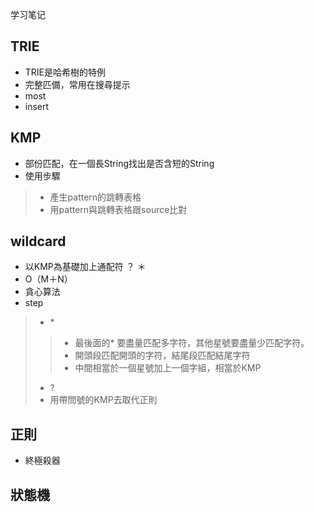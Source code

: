 学习笔记
## TRIE
* TRIE是哈希樹的特例
* 完整匹備，常用在搜尋提示
* most
* insert


## KMP
* 部份匹配，在一個長String找出是否含短的String
* 使用步驟
>* 產生pattern的跳轉表格
>* 用pattern與跳轉表格跟source比對


## wildcard
* 以KMP為基礎加上通配符 ？ ＊ 
* O（M＋N）
* 貪心算法
* step
>* \* 
>>* 最後面的\* 要盡量匹配多字符，其他星號要盡量少匹配字符。
>>* 開頭段匹配開頭的字符，結尾段匹配結尾字符
>>* 中間相當於一個星號加上一個字組，相當於KMP
>* \? 
>* 用帶問號的KMP去取代正則

## 正則
* 終極殺器

## 狀態機

